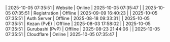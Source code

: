 | 2025-10-05 07:35:51 | Website | Online | 2025-10-05 07:35:47 |
| 2025-10-05 07:35:51 | Registration | Offline | 2025-09-09 16:40:23 |
| 2025-10-05 07:35:51 | Auth Server | Offline | 2025-08-18 09:33:31 |
| 2025-10-05 07:35:51 | Kezan (PvE) | Offline | 2025-08-03 17:58:02 |
| 2025-10-05 07:35:51 | Gurubashi (PvP) | Offline | 2025-08-23 21:44:06 |
| 2025-10-05 07:35:51 | Cloudflare | Online | 2025-10-05 07:35:47 |
